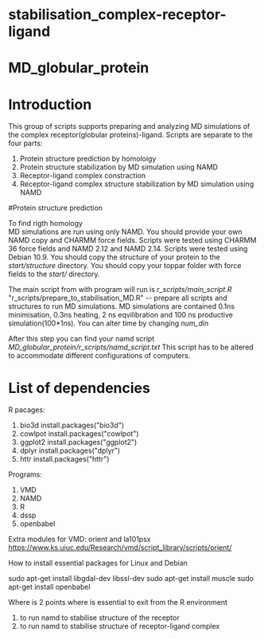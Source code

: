 # stabilisation_complex-receptor-ligand

# MD_globular_protein

# Introduction

This group of scripts supports preparing and analyzing MD simulations of the complex receptor(globular proteins)-ligand.
Scripts are separate to the four parts:
1. Protein structure prediction by homoloigy
2. Protein structure stabilization by MD simulation using NAMD
3. Receptor-ligand complex constraction
4. Receptor-ligand complex structure stabilization by MD simulation using NAMD

#Protein structure prediction

To find rigth homology  
MD simulations are run using only NAMD. 
You should provide your own NAMD copy and CHARMM force fields.
Scripts were tested using CHARMM 36 force fields and NAMD 2.12 and NAMD 2.14.
Scripts were tested using Debian 10.9.
You should copy the structure of your protein to the _*start/structure*_ directory.
You should copy your toppar folder with force fields to the _*start/*_ directory.

The main script from with program will run is _*r_scripts/main_script.R*_
"r_scripts/prepare_to_stabilisation_MD.R" -- prepare all scripts and structures 
to run MD simulations. MD simulations are contained 0.1ns minimisation, 0.3ns heating,
2 ns eqvilibration and 100 ns productive simulation(100\*1ns). 
You can alter time by changing _*num_din*_

After this step you can find your namd script _*MD\_globular\_protein/r\_scripts/namd\_script.txt*_
This script has to be altered to accommodate different configurations of computers. 

# List of dependencies

R pacages:
1. bio3d install.packages("bio3d")
2. cowlpot install.packages("cowlpot")
3. ggplot2 install.packages("ggplot2")
4. dplyr install.packages("dplyr")
5. httr install.packages("httr")

Programs:
1. VMD
2. NAMD
3. R
4. dssp 
5. openbabel

Extra modules for VMD: orient and la101psx
https://www.ks.uiuc.edu/Research/vmd/script_library/scripts/orient/

How to install essential packages for Linux and Debian

sudo apt-get install libgdal-dev libssl-dev
sudo apt-get install muscle
sudo apt-get install openbabel

Where is 2 points where is essential to exit from the R environment
1. to run namd to stabilise structure of the receptor
2. to run namd to stabilise structure of receptor-ligand complex